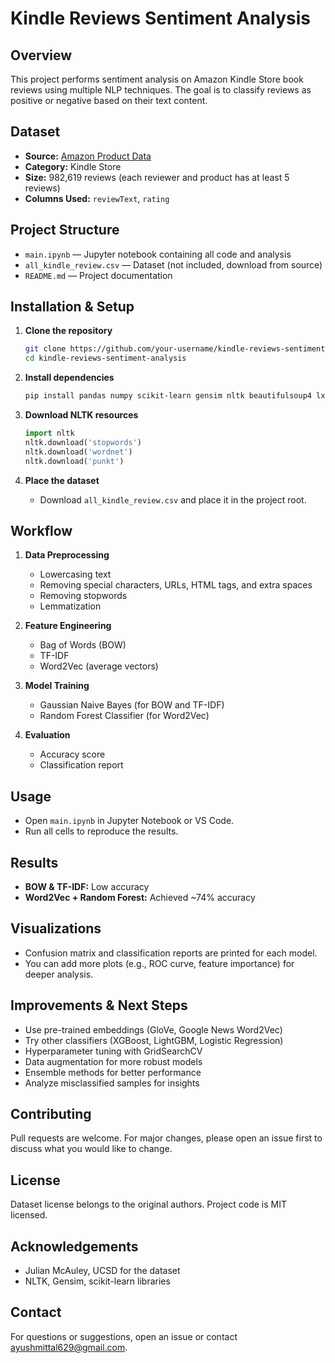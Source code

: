 # Kindle Reviews Sentiment Analysis

## Overview

This project performs sentiment analysis on Amazon Kindle Store book reviews using multiple NLP techniques. The goal is to classify reviews as positive or negative based on their text content.

## Dataset

- **Source:** [Amazon Product Data](http://jmcauley.ucsd.edu/data/amazon/)
- **Category:** Kindle Store
- **Size:** 982,619 reviews (each reviewer and product has at least 5 reviews)
- **Columns Used:** `reviewText`, `rating`

## Project Structure

- `main.ipynb` — Jupyter notebook containing all code and analysis
- `all_kindle_review.csv` — Dataset (not included, download from source)
- `README.md` — Project documentation

## Installation & Setup

1. **Clone the repository**
   ```sh
   git clone https://github.com/your-username/kindle-reviews-sentiment-analysis.git
   cd kindle-reviews-sentiment-analysis
   ```

2. **Install dependencies**
   ```sh
   pip install pandas numpy scikit-learn gensim nltk beautifulsoup4 lxml
   ```

3. **Download NLTK resources**
   ```python
   import nltk
   nltk.download('stopwords')
   nltk.download('wordnet')
   nltk.download('punkt')
   ```

4. **Place the dataset**
   - Download `all_kindle_review.csv` and place it in the project root.

## Workflow

1. **Data Preprocessing**
   - Lowercasing text
   - Removing special characters, URLs, HTML tags, and extra spaces
   - Removing stopwords
   - Lemmatization

2. **Feature Engineering**
   - Bag of Words (BOW)
   - TF-IDF
   - Word2Vec (average vectors)

3. **Model Training**
   - Gaussian Naive Bayes (for BOW and TF-IDF)
   - Random Forest Classifier (for Word2Vec)

4. **Evaluation**
   - Accuracy score
   - Classification report

## Usage

- Open `main.ipynb` in Jupyter Notebook or VS Code.
- Run all cells to reproduce the results.

## Results

- **BOW & TF-IDF:** Low accuracy
- **Word2Vec + Random Forest:** Achieved ~74% accuracy

## Visualizations

- Confusion matrix and classification reports are printed for each model.
- You can add more plots (e.g., ROC curve, feature importance) for deeper analysis.

## Improvements & Next Steps

- Use pre-trained embeddings (GloVe, Google News Word2Vec)
- Try other classifiers (XGBoost, LightGBM, Logistic Regression)
- Hyperparameter tuning with GridSearchCV
- Data augmentation for more robust models
- Ensemble methods for better performance
- Analyze misclassified samples for insights

## Contributing

Pull requests are welcome. For major changes, please open an issue first to discuss what you would like to change.

## License

Dataset license belongs to the original authors. Project code is MIT licensed.

## Acknowledgements

- Julian McAuley, UCSD for the dataset
- NLTK, Gensim, scikit-learn libraries

## Contact

For questions or suggestions, open an issue or contact [ayushmittal629@gmail.com](ayushmittal629@gmail.com).
